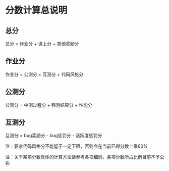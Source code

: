 # 分数计算总说明

## 总分

总分 = 作业分 + 课上分 + 其他奖励分

## 作业分

作业分 = 公测分 + 互测分 + 代码风格分

## 公测分

公测分 = 中测过程分 + 强测结果分 + 性能分

## 互测分

互测分 = bug奖励分 - bug惩罚分 - 活跃度惩罚分



注：要求代码风格分不能低于一定下限，否则会在当前已得分数上乘60%

注：关于某项分数具体的计算方法请参考各项细则，各项分数所占比例目前不予公布